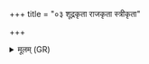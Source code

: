 +++
title = "०३ शूद्रकृता राजकृता स्त्रीकृता"

+++
<details><summary>मूलम् (GR)</summary>

शूद्रकृता राजकृता  
स्त्रीकृता ब्रह्मभिः कृता ।  
जाया पत्या नुत्तेव  
कर्तारं बन्धुम् ऋच्छतु ॥
</details>